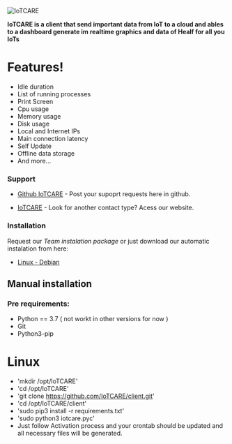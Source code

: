 ![IoTCARE](https://iotcare.com.br/logo350x145.png)


**IoTCARE is a client that send important data from IoT to a cloud and ables to a dashboard generate im realtime graphics and data of Healf for all you IoTs**



# Features!

  - Idle duration
  - List of running processes
  - Print Screen
  - Cpu usage
  - Memory usage
  - Disk usage
  - Local and Internet IPs
  - Main connection latency
  - Self Update
  - Offline data storage
  - And more...


### Support

* [Github IoTCARE](https://github.com/IoTCARE/client/issues) - Post your supoprt requests here in github.

* [IoTCARE](https://iotcare.com.br) - Look for another contact type? Acess our website.

### Installation

Request our *Team instalation package* or just download our automatic instalation from here:
  - [Linux - Debian](https://iotcare.com.br/linux_debian_install.sh)

## Manual installation
### Pre requirements:
  - Python == 3.7 ( not workt in other versions for now )
  - Git
  - Python3-pip

# Linux
  - 'mkdir /opt/IoTCARE'
  - 'cd /opt/IoTCARE'
  - 'git clone https://github.com/IoTCARE/client.git'
  - 'cd /opt/IoTCARE/client'
  - 'sudo pip3 install -r requirements.txt'
  - 'sudo python3 iotcare.pyc'
  - Just follow Activation process and your crontab should be updated and all necessary files will be generated.

